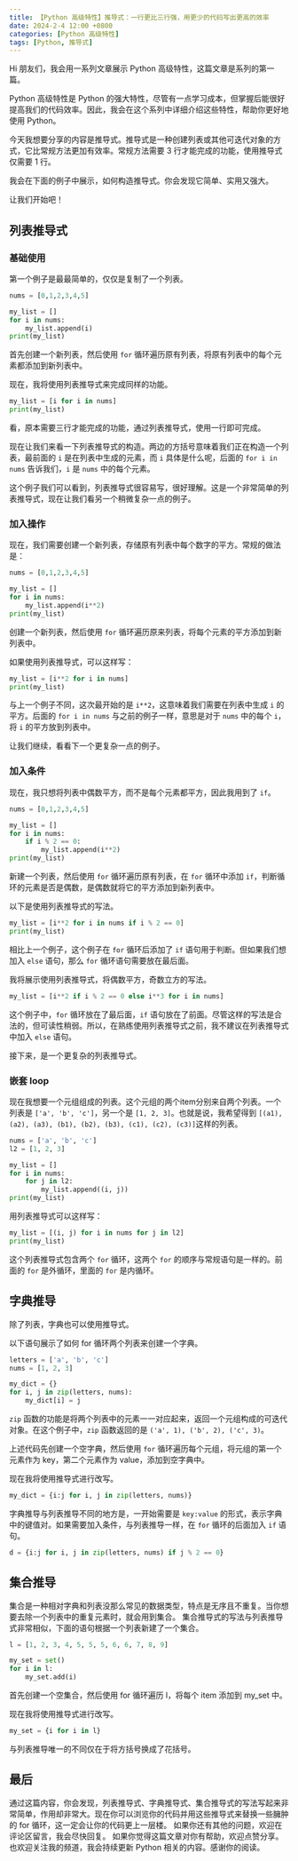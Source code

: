 ```yaml
---
title: 【Python 高级特性】推导式：一行更比三行强，用更少的代码写出更高的效率
date: 2024-2-4 12:00 +0800
categories: [Python 高级特性]
tags: [Python, 推导式]
---
```


Hi 朋友们，我会用一系列文章展示 Python 高级特性，这篇文章是系列的第一篇。

Python 高级特性是 Python 的强大特性，尽管有一点学习成本，但掌握后能很好提高我们的代码效率。因此，我会在这个系列中详细介绍这些特性，帮助你更好地使用 Python。

今天我想要分享的内容是推导式。推导式是一种创建列表或其他可迭代对象的方式，它比常规方法更加有效率。常规方法需要 3 行才能完成的功能，使用推导式仅需要 1 行。

我会在下面的例子中展示，如何构造推导式。你会发现它简单、实用又强大。

让我们开始吧！

## 列表推导式

### 基础使用

第一个例子是最最简单的，仅仅是复制了一个列表。

```python
nums = [0,1,2,3,4,5]

my_list = []
for i in nums:
    my_list.append(i)
print(my_list)
```

首先创建一个新列表，然后使用 `for` 循环遍历原有列表，将原有列表中的每个元素都添加到新列表中。

现在，我将使用列表推导式来完成同样的功能。

```python
my_list = [i for i in nums]
print(my_list)
```

看，原本需要三行才能完成的功能，通过列表推导式，使用一行即可完成。

现在让我们来看一下列表推导式的构造。两边的方括号意味着我们正在构造一个列表，最前面的 `i` 是在列表中生成的元素，而 `i` 具体是什么呢，后面的 `for i in nums` 告诉我们，`i` 是 `nums` 中的每个元素。

这个例子我们可以看到，列表推导式很容易写，很好理解。这是一个非常简单的列表推导式，现在让我们看另一个稍微复杂一点的例子。

### 加入操作

现在，我们需要创建一个新列表，存储原有列表中每个数字的平方。常规的做法是：

```python
nums = [0,1,2,3,4,5]

my_list = []
for i in nums:
    my_list.append(i**2)
print(my_list)
```
创建一个新列表，然后使用 `for` 循环遍历原来列表，将每个元素的平方添加到新列表中。

如果使用列表推导式，可以这样写：

```python
my_list = [i**2 for i in nums]
print(my_list)
```

与上一个例子不同，这次最开始的是 `i**2`，这意味着我们需要在列表中生成 `i` 的平方。后面的 `for i in nums` 与之前的例子一样，意思是对于 `nums` 中的每个 `i`，将 `i` 的平方放到列表中。

让我们继续，看看下一个更复杂一点的例子。

### 加入条件

现在，我只想将列表中偶数平方，而不是每个元素都平方，因此我用到了 `if`。

```python
nums = [0,1,2,3,4,5]

my_list = []
for i in nums:
    if i % 2 == 0:
        my_list.append(i**2)
print(my_list)
```
新建一个列表，然后使用 `for` 循环遍历原有列表，在 `for` 循环中添加 `if`，判断循环的元素是否是偶数，是偶数就将它的平方添加到新列表中。

以下是使用列表推导式的写法。

```python
my_list = [i**2 for i in nums if i % 2 == 0]
print(my_list)
```
相比上一个例子，这个例子在 `for` 循环后添加了 `if` 语句用于判断。但如果我们想加入 `else` 语句，那么 `for` 循环语句需要放在最后面。

我将展示使用列表推导式，将偶数平方，奇数立方的写法。

```python
my_list = [i**2 if i % 2 == 0 else i**3 for i in nums]
```

这个例子中，`for` 循环放在了最后面，`if` 语句放在了前面。尽管这样的写法是合法的，但可读性稍弱。所以，在熟练使用列表推导式之前，我不建议在列表推导式中加入 `else` 语句。

接下来，是一个更复杂的列表推导式。

### 嵌套 loop

现在我想要一个元组组成的列表。这个元组的两个item分别来自两个列表。一个列表是 `['a', 'b', 'c']`，另一个是 `[1, 2, 3]`。也就是说，我希望得到 `[(a1), (a2), (a3), (b1), (b2), (b3), (c1), (c2), (c3)]`这样的列表。

```python
nums = ['a', 'b', 'c']
l2 = [1, 2, 3]

my_list = []
for i in nums:
    for j in l2:
        my_list.append((i, j))
print(my_list)
```
用列表推导式可以这样写：

```python
my_list = [(i, j) for i in nums for j in l2]
print(my_list)
```

这个列表推导式包含两个 `for` 循环，这两个 `for` 的顺序与常规语句是一样的。前面的 `for` 是外循环，里面的 `for` 是内循环。

## 字典推导

除了列表，字典也可以使用推导式。

以下语句展示了如何 for 循环两个列表来创建一个字典。

```python
letters = ['a', 'b', 'c']
nums = [1, 2, 3]

my_dict = {}
for i, j in zip(letters, nums):
    my_dict[i] = j
```
`zip` 函数的功能是将两个列表中的元素一一对应起来，返回一个元组构成的可迭代对象。在这个例子中，`zip` 函数返回的是 `('a', 1), ('b', 2), ('c', 3)`。

上述代码先创建一个空字典，然后使用 `for` 循环遍历每个元组，将元组的第一个元素作为 key，第二个元素作为 value，添加到空字典中。

现在我将使用推导式进行改写。

```python
my_dict = {i:j for i, j in zip(letters, nums)}
```

字典推导与列表推导不同的地方是，一开始需要是 `key:value` 的形式，表示字典中的键值对。如果需要加入条件，与列表推导一样，在 `for` 循环的后面加入 `if` 语句。

```python
d = {i:j for i, j in zip(letters, nums) if j % 2 == 0}
```

## 集合推导

集合是一种相对字典和列表没那么常见的数据类型，特点是无序且不重复。当你想要去除一个列表中的重复元素时，就会用到集合。
集合推导式的写法与列表推导式非常相似，下面的语句根据一个列表新建了一个集合。

```python
l = [1, 2, 3, 4, 5, 5, 5, 6, 6, 7, 8, 9]

my_set = set()
for i in l:
    my_set.add(i)
```

首先创建一个空集合，然后使用 for 循环遍历 l，将每个 item 添加到 my_set 中。

现在我将使用推导式进行改写。

```python
my_set = {i for i in l}
```
与列表推导唯一的不同仅在于将方括号换成了花括号。

## 最后

通过这篇内容，你会发现，列表推导式、字典推导式、集合推导式的写法写起来非常简单，作用却非常大。现在你可以浏览你的代码并用这些推导式来替换一些臃肿的 for 循环，这一定会让你的代码更上一层楼。
如果你还有其他的问题，欢迎在评论区留言，我会尽快回复。
如果你觉得这篇文章对你有帮助，欢迎点赞分享。也欢迎关注我的频道，我会持续更新 Python 相关的内容。感谢你的阅读。